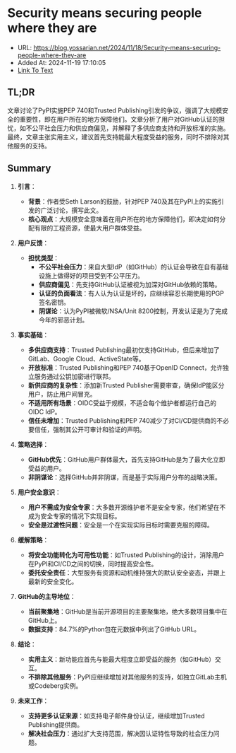 # Security means securing people where they are
- URL: https://blog.yossarian.net/2024/11/18/Security-means-securing-people-where-they-are
- Added At: 2024-11-19 17:10:05
- [Link To Text](2024-11-19-security-means-securing-people-where-they-are_raw.md)

## TL;DR
文章讨论了PyPI实施PEP 740和Trusted Publishing引发的争议，强调了大规模安全的重要性，即在用户所在的地方保障他们。文章分析了用户对GitHub认证的担忧，如不公平社会压力和供应商偏见，并解释了多供应商支持和开放标准的实施。最终，文章主张实用主义，建议首先支持能最大程度受益的服务，同时不排除对其他服务的支持。

## Summary
1. **引言**：
   - **背景**：作者受Seth Larson的鼓励，针对PEP 740及其在PyPI上的实施引发的广泛讨论，撰写此文。
   - **核心观点**：大规模安全意味着在用户所在的地方保障他们，即决定如何分配有限的工程资源，使最大用户群体受益。

2. **用户反馈**：
   - **担忧类型**：
     - **不公平社会压力**：来自大型IdP（如GitHub）的认证会导致在自有基础设施上做得好的项目受到不公平压力。
     - **供应商偏见**：先支持GitHub认证被视为加深对GitHub依赖的策略。
     - **认证的负面看法**：有人认为认证是坏的，应继续容忍长期使用的PGP签名密钥。
     - **阴谋论**：认为PyPI被微软/NSA/Unit 8200控制，开发认证是为了完成今年的邪恶计划。

3. **事实基础**：
   - **多供应商支持**：Trusted Publishing最初仅支持GitHub，但后来增加了GitLab、Google Cloud、ActiveState等。
   - **开放标准**：Trusted Publishing和PEP 740基于OpenID Connect，允许独立服务通过公钥加密进行联邦。
   - **新供应商的复杂性**：添加新Trusted Publisher需要审查，确保IdP能区分用户，防止用户间冒充。
   - **不适用所有场景**：OIDC受益于规模，不适合每个维护者都运行自己的OIDC IdP。
   - **信任未增加**：Trusted Publishing和PEP 740减少了对CI/CD提供商的不必要信任，强制其公开可审计和验证的声明。

4. **策略选择**：
   - **GitHub优先**：GitHub用户群体最大，首先支持GitHub是为了最大化立即受益的用户。
   - **非阴谋论**：选择GitHub并非阴谋，而是基于实际用户分布的战略决策。

5. **用户安全意识**：
   - **用户不需成为安全专家**：大多数开源维护者不是安全专家，他们希望在不成为安全专家的情况下实现目标。
   - **安全是过渡性问题**：安全是一个在实现实际目标时需要克服的障碍。

6. **缓解策略**：
   - **将安全功能转化为可用性功能**：如Trusted Publishing的设计，消除用户在PyPI和CI/CD之间的切换，同时提高安全性。
   - **委托安全责任**：大型服务有资源和动机维持强大的默认安全姿态，并跟上最新的安全变化。

7. **GitHub的主导地位**：
   - **当前聚集地**：GitHub是当前开源项目的主要聚集地，绝大多数项目集中在GitHub上。
   - **数据支持**：84.7%的Python包在元数据中列出了GitHub URL。

8. **结论**：
   - **实用主义**：新功能应首先与能最大程度立即受益的服务（如GitHub）交互。
   - **不排除其他服务**：PyPI应继续增加对其他服务的支持，如独立GitLab主机或Codeberg实例。

9. **未来工作**：
   - **支持更多认证来源**：如支持电子邮件身份认证，继续增加Trusted Publishing提供商。
   - **解决社会压力**：通过扩大支持范围，解决因认证特性导致的社会压力问题。
